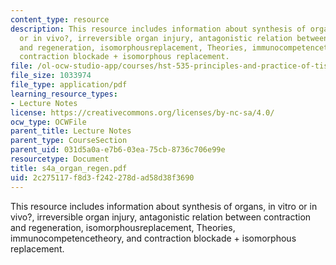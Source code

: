 ```yaml
---
content_type: resource
description: This resource includes information about synthesis of organs, in vitro
  or in vivo?, irreversible organ injury, antagonistic relation between contraction
  and regeneration, isomorphousreplacement, Theories, immunocompetencetheory, and
  contraction blockade + isomorphous replacement.
file: /ol-ocw-studio-app/courses/hst-535-principles-and-practice-of-tissue-engineering-fall-2004/2c275117f8d3f242278dad58d38f3690_s4a_organ_regen.pdf
file_size: 1033974
file_type: application/pdf
learning_resource_types:
- Lecture Notes
license: https://creativecommons.org/licenses/by-nc-sa/4.0/
ocw_type: OCWFile
parent_title: Lecture Notes
parent_type: CourseSection
parent_uid: 031d5a0a-e7b6-03ea-75cb-8736c706e99e
resourcetype: Document
title: s4a_organ_regen.pdf
uid: 2c275117-f8d3-f242-278d-ad58d38f3690
---
```

This resource includes information about synthesis of organs, in vitro or in vivo?, irreversible organ injury, antagonistic relation between contraction and regeneration, isomorphousreplacement, Theories, immunocompetencetheory, and contraction blockade + isomorphous replacement.